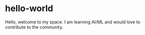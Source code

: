# hello-world

Hello, welcome to my space. I am learning AI/ML and would love to contribute to the community. 
